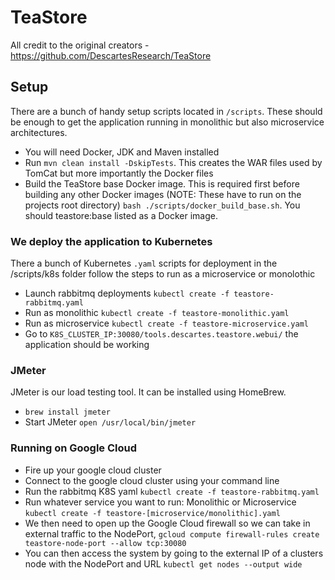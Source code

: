 # TeaStore #

All credit to the original creators - https://github.com/DescartesResearch/TeaStore

## Setup
There are a bunch of handy setup scripts located in `/scripts`. These should be enough to get the application running in monolithic but also microservice architectures.

* You will need Docker, JDK and Maven installed
* Run `mvn clean install -DskipTests`. This creates the WAR files used by TomCat but more importantly the Docker files
* Build the TeaStore base Docker image. This is required first before building any other Docker images (NOTE: These have to run on the projects root directory) `bash ./scripts/docker_build_base.sh`. You should teastore:base listed as a Docker image.

### We deploy the application to Kubernetes
There a bunch of Kubernetes `.yaml` scripts for deployment in the /scripts/k8s folder follow the steps to run as a microservice or monolothic
* Launch rabbitmq deployments `kubectl create -f teastore-rabbitmq.yaml`
* Run as monolithic `kubectl create -f teastore-monolithic.yaml`
* Run as microservice `kubectl create -f teastore-microservice.yaml`
* Go to `K8S_CLUSTER_IP:30080/tools.descartes.teastore.webui/` the application should be working

### JMeter
JMeter is our load testing tool. It can be installed using HomeBrew.
* `brew install jmeter`
* Start JMeter `open /usr/local/bin/jmeter`


### Running on Google Cloud
* Fire up your google cloud cluster
* Connect to the google cloud cluster using your command line
* Run the rabbitmq K8S yaml `kubectl create -f teastore-rabbitmq.yaml`
* Run whatever service you want to run: Monolithic or Microservice `kubectl create -f teastore-[microservice/monolithic].yaml`
* We then need to open up the Google Cloud firewall so we can take in external traffic to the NodePort, `gcloud compute firewall-rules create teastore-node-port --allow tcp:30080`
* You can then access the system by going to the external IP of a clusters node with the NodePort and URL `kubectl get nodes --output wide`

